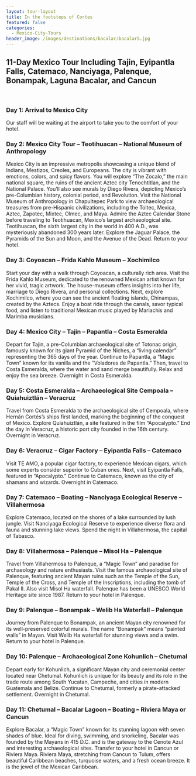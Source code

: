 ```yaml
---
layout: tour-layout
title: In the footsteps of Cortes
featured: false
categories:
  - Mexico-City-Tours
header_image: /images/destinations/bacalar/bacalar5.jpg
---
```

## 11-Day Mexico Tour Including Tajin, Eyipantla Falls, Catemaco, Nanciyaga, Palenque, Bonampak, Laguna Bacalar, and Cancun

&nbsp;  

### Day 1: Arrival to Mexico City

Our staff will be waiting at the airport to take you to the comfort of your hotel.

### Day 2: Mexico City Tour – Teotihuacan – National Museum of Anthropology

Mexico City is an impressive metropolis showcasing a unique blend of Indians, Mestizos, Creoles, and Europeans. The city is vibrant with emotions, colors, and spicy flavors. You will explore “The Zocalo,” the main national square, the ruins of the ancient Aztec city Tenochtitlan, and the National Palace. You’ll also see murals by Diego Rivera, depicting Mexico’s pre-Columbian history, colonial period, and Revolution. Visit the National Museum of Anthropology in Chapultepec Park to view archaeological treasures from pre-Hispanic civilizations, including the Toltec, Mexica, Aztec, Zapotec, Mixtec, Olmec, and Maya. Admire the Aztec Calendar Stone before traveling to Teotihuacan, Mexico’s largest archaeological site. Teotihuacan, the sixth largest city in the world in 400 A.D., was mysteriously abandoned 300 years later. Explore the Jaguar Palace, the Pyramids of the Sun and Moon, and the Avenue of the Dead. Return to your hotel.

### Day 3: Coyoacan – Frida Kahlo Museum – Xochimilco

Start your day with a walk through Coyoacan, a culturally rich area. Visit the Frida Kahlo Museum, dedicated to the renowned Mexican artist known for her vivid, tragic artwork. The house-museum offers insights into her life, marriage to Diego Rivera, and personal collections. Next, explore Xochimilco, where you can see the ancient floating islands, Chinampas, created by the Aztecs. Enjoy a boat ride through the canals, savor typical food, and listen to traditional Mexican music played by Mariachis and Marimba musicians.

### Day 4: Mexico City – Tajin – Papantla – Costa Esmeralda

Depart for Tajin, a pre-Columbian archaeological site of Totonac origin, famously known for its giant Pyramid of the Niches, a “living calendar” representing the 365 days of the year. Continue to Papantla, a “Magic Town” known for its vanilla and the “Voladores de Papantla.” Then, travel to Costa Esmeralda, where the water and sand merge beautifully. Relax and enjoy the sea breeze. Overnight in Costa Esmeralda.

### Day 5: Costa Esmeralda – Archaeological Site Cempoala – Quiahuiztlán – Veracruz

Travel from Costa Esmeralda to the archaeological site of Cempoala, where Hernán Cortés’s ships first landed, marking the beginning of the conquest of Mexico. Explore Quiahuiztlán, a site featured in the film “Apocalypto.” End the day in Veracruz, a historic port city founded in the 16th century. Overnight in Veracruz.

### Day 6: Veracruz – Cigar Factory – Eyipantla Falls – Catemaco

Visit TE AMO, a popular cigar factory, to experience Mexican cigars, which some experts consider superior to Cuban ones. Next, visit Eyipantla Falls, featured in “Apocalypto.” Continue to Catemaco, known as the city of shamans and wizards. Overnight in Catemaco.

### Day 7: Catemaco – Boating – Nanciyaga Ecological Reserve – Villahermosa

Explore Catemaco, located on the shores of a lake surrounded by lush jungle. Visit Nanciyaga Ecological Reserve to experience diverse flora and fauna and stunning lake views. Spend the night in Villahermosa, the capital of Tabasco.

### Day 8: Villahermosa – Palenque – Misol Ha – Palenque

Travel from Villahermosa to Palenque, a “Magic Town” and paradise for archaeology and nature enthusiasts. Visit the famous archaeological site of Palenque, featuring ancient Mayan ruins such as the Temple of the Sun, Temple of the Cross, and Temple of the Inscriptions, including the tomb of Pakal II. Also visit Misol Ha waterfall. Palenque has been a UNESCO World Heritage site since 1987. Return to your hotel in Palenque.

### Day 9: Palenque – Bonampak – Welib Ha Waterfall – Palenque

Journey from Palenque to Bonampak, an ancient Mayan city renowned for its well-preserved colorful murals. The name “Bonampak” means “painted walls” in Mayan. Visit Welib Ha waterfall for stunning views and a swim. Return to your hotel in Palenque.

### Day 10: Palenque – Archaeological Zone Kohunlich – Chetumal

Depart early for Kohunlich, a significant Mayan city and ceremonial center located near Chetumal. Kohunlich is unique for its beauty and its role in the trade route among South Yucatan, Campeche, and cities in modern Guatemala and Belize. Continue to Chetumal, formerly a pirate-attacked settlement. Overnight in Chetumal.

### Day 11: Chetumal – Bacalar Lagoon – Boating – Riviera Maya or Cancun

Explore Bacalar, a “Magic Town” known for its stunning lagoon with seven shades of blue. Ideal for diving, swimming, and snorkeling, Bacalar was founded by the Mayans in 415 D.C. and is the gateway to the Cenote Azul and interesting archaeological sites. Transfer to your hotel in Cancun or Riviera Maya. Riviera Maya, stretching from Cancun to Tulum, offers beautiful Caribbean beaches, turquoise waters, and a fresh ocean breeze. It is the jewel of the Mexican Caribbean.
